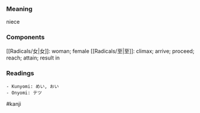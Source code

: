 ### Meaning

niece

### Components

[[Radicals/女|女]]: woman; female [[Radicals/至|至]]: climax; arrive; proceed; reach; attain; result in

### Readings

```
- Kunyomi: めい, おい
- Onyomi: テツ
```

#kanji
